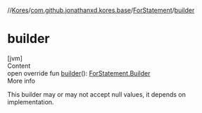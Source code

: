 //[Kores](../../index.md)/[com.github.jonathanxd.kores.base](../index.md)/[ForStatement](index.md)/[builder](builder.md)



# builder  
[jvm]  
Content  
open override fun [builder](builder.md)(): [ForStatement.Builder](-builder/index.md)  
More info  


This builder may or may not accept null values, it depends on implementation.

  



